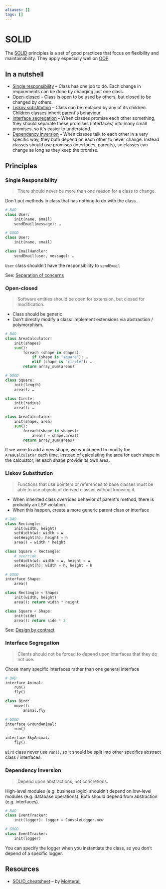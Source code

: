 ```yaml
---
aliases: []
tags: []
---
```


# SOLID

The [SOLID](https://wikipedia.org/wiki/solid_(object-oriented_design)) principles is a set of good practices that focus on flexibility and maintainability. They apply especially well on [OOP](../paradigms/object-oriented.md).

## In a nutshell

- [Single responsibility](https://wikipedia.org/wiki/single-responsibility_principle) – Class has one job to do. Each change in requirements can be done by changing just one class.
- [Open–closed](https://wikipedia.org/wiki/open%e2%80%93closed_principle "open–closed principle") – Class is open to be used by others, but closed to be changed by others.
- [Liskov substitution](https://wikipedia.org/wiki/liskov_substitution_principle "liskov substitution principle") – Class can be replaced by any of its children. Children classes inherit parent's behaviour.
- [Interface segregation](https://wikipedia.org/wiki/interface_segregation_principle "interface segregation principle") – When classes promise each other something, they should separate these promises (interfaces) into many small promises, so it's easier to understand.
- [Dependency inversion](https://wikipedia.org/wiki/dependency_inversion_principle "dependency inversion principle") – When classes talk to each other in a very specific way, they both depend on each other to never change. Instead classes should use promises (interfaces, parents), so classes can change as long as they keep the promise.

## Principles

### Single Responsibility

> There should never be more than one reason for a class to change.

Don't put methods in class that has nothing to do with the class. 

```python
# BAD
class User:
	init(name, email)
	sendEmail(message): …

# GOOD
class User:
	init(name, email)

class EmailHandler:
	sendEmail(user, message): …
```
`User` class shouldn’t have the responsibility to `sendEmail`

See: [Separation of concerns](separation-of-concerns.md)

### Open-closed

> Software entities should be open for extension, but closed for modification.

- Class should be generic
- Don’t directly modify a class: implement extensions via abstraction / polymorphism.

```python
# BAD
class AreaCalculator:
	init(shapes)
	sum():
		foreach (shape in shapes):
			if (shape is "square"): …
			elif (shape is "circle"): …
		return array_sum(areas)

# GOOD
class Square:
	init(length)
	area(): …

class Circle:
	init(radius)
	area(): …

class AreaCalculator:
	init(shape, area)
	sum():
		foreach(shape in shapes):
			area[] = shape.area()
		return array_sum(areas)
```
If we were to add a new shape, we would need to modify the `AreaCalculator` each time. Instead of calculating the area for each shape in the calculator, let each shape provide its own area.

### Liskov Substitution

> Functions that use pointers or references to base classes must be able to use objects of derived classes without knowing it.

- When inherited class overrides behavior of parent's method, there is probably an LSP violation.
- When this happen, create a more generic parent class or interface 

```python
# BAD
class Rectangle:
	init(width, height)
	setWidth(w): width = w
	setHeight(h): height = h
	area() = width * height

class Square < Rectangle:
	# override
	setWidth(w): width = w, height = w
	setHeight(h): width = h, height = h

# GOOD
interface Shape:
	area()

class Rectangle < Shape:
	init(width, height)
	area(): return width * height

class Square < Shape:
	init(side)
	area(): return side * 2
```

See: [Design by contract](../paradigms/design-by-contract.md)

### Interface Segregation

> Clients should not be forced to depend upon interfaces that they do not use.

Chose many specific interfaces rather than one general interface

```python
# BAD
interface Animal:
	run()
	fly()

class Bird:
	move():
		animal.fly

# GOOD
interface GroundAnimal:
	run()

interface SkyAnimal:
	fly()
```
`Bird` class never use `run()`, so it should be split into other specifics abstract class / interfaces.

### Dependency Inversion

> Depend upon abstractions, not concretions.

High-level modules (e.g. business logic) shouldn't depend on low-level modules (e.g. database operations). Both should depend from abstraction (e.g. interfaces).

```python
# BAD
class EventTracker:
	init(logger): logger = ConsoleLogger.new

# GOOD
class EventTracker:
	init(logger)
```
You can specify the logger when you instantiate the class, so you don't depend of a specific logger.

## Resources

- [SOLID_cheatsheet](/assets/solid_cheatsheet.pdf) – by [Monterail](https://www.monterail.com/)